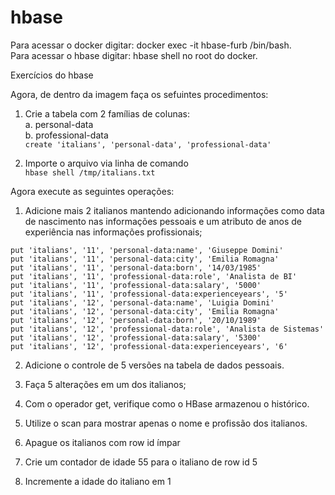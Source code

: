 # hbase 
Para acessar o docker digitar: docker exec -it hbase-furb /bin/bash.  
Para acessar o hbase digitar: hbase shell no root do docker.  

Exercícios do hbase

Agora, de dentro da imagem faça os sefuintes procedimentos:  
1. Crie a tabela com 2 famílias de colunas:  
a. personal-data  
b. professional-data   
`create 'italians', 'personal-data', 'professional-data'`  

2. Importe o arquivo via linha de comando  
`hbase shell /tmp/italians.txt`  

Agora execute as seguintes operações:  
1. Adicione mais 2 italianos mantendo adicionando informações como data de nascimento nas informações pessoais e um atributo de anos de
experiência nas informações profissionais;  

`put 'italians', '11', 'personal-data:name', 'Giuseppe Domini'`  
`put 'italians', '11', 'personal-data:city', 'Emilia Romagna'`  
`put 'italians', '11', 'personal-data:born', '14/03/1985'`  
`put 'italians', '11', 'professional-data:role', 'Analista de BI'`  
`put 'italians', '11', 'professional-data:salary', '5000'`  
`put 'italians', '11', 'professional-data:experienceyears', '5'`  
`put 'italians', '12', 'personal-data:name', 'Luigia Domini'`  
`put 'italians', '12', 'personal-data:city', 'Emilia Romagna'`  
`put 'italians', '12', 'personal-data:born', '20/10/1989'`  
`put 'italians', '12', 'professional-data:role', 'Analista de Sistemas'`  
`put 'italians', '12', 'professional-data:salary', '5300'`  
`put 'italians', '12', 'professional-data:experienceyears', '6'`  

2. Adicione o controle de 5 versões na tabela de dados pessoais.  


3. Faça 5 alterações em um dos italianos;  


4. Com o operador get, verifique como o HBase armazenou o histórico.  


5. Utilize o scan para mostrar apenas o nome e profissão dos italianos.  


6. Apague os italianos com row id ímpar  


7. Crie um contador de idade 55 para o italiano de row id 5  


8. Incremente a idade do italiano em 1  






